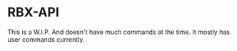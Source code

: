 # RBX-API
This is a W.I.P. And doesn't have much commands at the time. It mostly has user commands currently.
